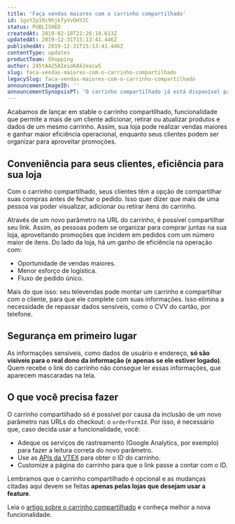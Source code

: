 ```yaml
---
title: 'Faça vendas maiores com o carrinho compartilhado'
id: 1gvY2p1Rc9hjkfyVvOHY2C
status: PUBLISHED
createdAt: 2019-02-18T21:26:10.613Z
updatedAt: 2019-12-31T15:13:41.446Z
publishedAt: 2019-12-31T15:13:41.446Z
contentType: updates
productTeam: Shopping
author: 245tA425AIeioKAk2eaiwS
slug: faca-vendas-maiores-com-o-carrinho-compartilhado
legacySlug: faca-vendas-maiores-com-o-carrinho-compartilhado
announcementImageID: ''
announcementSynopsisPT: 'O carrinho compartilhado já está disponível para todas as lojas, permitindo que mais de um cliente interaja com ele.'
---
```


Acabamos de lançar em stable o carrinho compartilhado, funcionalidade que permite a mais de um cliente adicionar, retirar ou atualizar produtos e dados de um mesmo carrinho. Assim, sua loja pode realizar vendas maiores e ganhar maior eficiência operacional, enquanto seus clientes podem ser organizar para aproveitar promoções.


## Conveniência para seus clientes, eficiência para sua loja
Com o carrinho compartilhado, seus clientes têm a opção de compartilhar suas compras antes de fechar o pedido. Isso quer dizer que mais de uma pessoa vai poder visualizar, adicionar ou retirar itens do carrinho. 

Através de um novo parâmetro na URL do carrinho, é possível compartilhar seu link. Assim, as pessoas podem se organizar para comprar juntas na sua loja, aproveitando promoções que incidem em pedidos com um número maior de itens. Do lado da loja, há um ganho de eficiência na operação com:

- Oportunidade de vendas maiores.
- Menor esforço de logística.
- Fluxo de pedido único.

Mais do que isso: seu televendas pode montar um carrinho e compartilhar com o cliente, para que ele complete com suas informações. Isso elimina a necessidade de repassar dados sensíveis, como o CVV do cartão, por telefone.


## Segurança em primeiro lugar
As informações sensíveis, como dados de usuário e endereço, __só são visíveis para o real dono da informação (e apenas se ele estiver logado)__. Quem recebe o link do carrinho não consegue ler essas informações, que aparecem mascaradas na tela.


## O que você precisa fazer
O carrinho compartilhado só é possível por causa da inclusão de um novo parâmetro nas URLs do checkout: o `orderFormId`. Por isso, é necessário que, caso decida usar a funcionalidade, você:

- Adeque os serviços de rastreamento (Google Analytics, por exemplo) para fazer a leitura correta do novo parâmetro.
- Use as [APIs da VTEX](https://github.com/vtex/vtex.js/tree/master/docs/checkout#getorderformexpectedorderformsections) para obter o ID do carrinho.
- Customize a página do carrinho para que o link passe a contar com o ID.

<div class="alert alert-warning">
Lembramos que o carrinho compartilhado é opcional e as mudanças citadas aqui devem se feitas <strong>apenas pelas lojas que desejam usar a feature</strong>.
</div>

Leia o [artigo sobre o carrinho compartilhado](/pt/tutorial/o-que-e-o-carrinho-compartilhado) e conheça melhor a nova funcionalidade. 
